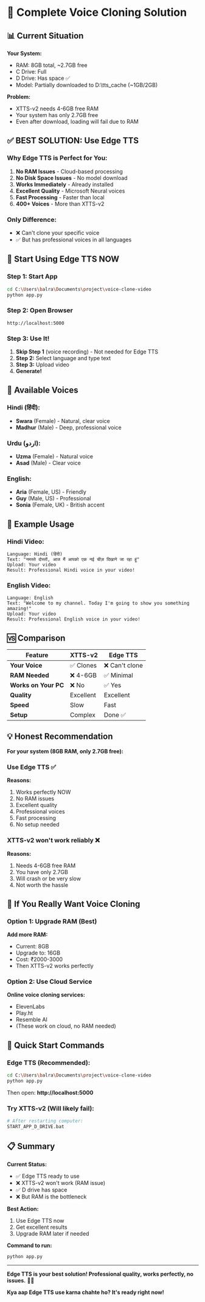 # 🎯 Complete Voice Cloning Solution

## 📊 Current Situation

**Your System:**
- RAM: 8GB total, ~2.7GB free
- C Drive: Full
- D Drive: Has space ✅
- Model: Partially downloaded to D:\tts_cache (~1GB/2GB)

**Problem:**
- XTTS-v2 needs 4-6GB free RAM
- Your system has only 2.7GB free
- Even after download, loading will fail due to RAM

## ✅ BEST SOLUTION: Use Edge TTS

### **Why Edge TTS is Perfect for You:**

1. **No RAM Issues** - Cloud-based processing
2. **No Disk Space Issues** - No model download
3. **Works Immediately** - Already installed
4. **Excellent Quality** - Microsoft Neural voices
5. **Fast Processing** - Faster than local
6. **400+ Voices** - More than XTTS-v2

### **Only Difference:**
- ❌ Can't clone your specific voice
- ✅ But has professional voices in all languages

## 🚀 Start Using Edge TTS NOW

### **Step 1: Start App**

```bash
cd C:\Users\balra\Documents\project\voice-clone-video
python app.py
```

### **Step 2: Open Browser**

```
http://localhost:5000
```

### **Step 3: Use It!**

1. **Skip Step 1** (voice recording) - Not needed for Edge TTS
2. **Step 2:** Select language and type text
3. **Step 3:** Upload video
4. **Generate!**

## 🎤 Available Voices

### **Hindi (हिंदी):**
- **Swara** (Female) - Natural, clear voice
- **Madhur** (Male) - Deep, professional voice

### **Urdu (اردو):**
- **Uzma** (Female) - Natural voice
- **Asad** (Male) - Clear voice

### **English:**
- **Aria** (Female, US) - Friendly
- **Guy** (Male, US) - Professional
- **Sonia** (Female, UK) - British accent

## 📝 Example Usage

### **Hindi Video:**
```
Language: Hindi (हिंदी)
Text: "नमस्ते दोस्तों, आज मैं आपको एक नई चीज़ दिखाने जा रहा हूं"
Upload: Your video
Result: Professional Hindi voice in your video!
```

### **English Video:**
```
Language: English
Text: "Welcome to my channel. Today I'm going to show you something amazing!"
Upload: Your video
Result: Professional English voice in your video!
```

## 🆚 Comparison

| Feature | XTTS-v2 | Edge TTS |
|---------|---------|----------|
| **Your Voice** | ✅ Clones | ❌ Can't clone |
| **RAM Needed** | ❌ 4-6GB | ✅ Minimal |
| **Works on Your PC** | ❌ No | ✅ Yes |
| **Quality** | Excellent | Excellent |
| **Speed** | Slow | Fast |
| **Setup** | Complex | Done ✅ |

## 💡 Honest Recommendation

**For your system (8GB RAM, only 2.7GB free):**

### **Use Edge TTS** ✅

**Reasons:**
1. Works perfectly NOW
2. No RAM issues
3. Excellent quality
4. Professional voices
5. Fast processing
6. No setup needed

### **XTTS-v2 won't work reliably** ❌

**Reasons:**
1. Needs 4-6GB free RAM
2. You have only 2.7GB
3. Will crash or be very slow
4. Not worth the hassle

## 🔧 If You Really Want Voice Cloning

### **Option 1: Upgrade RAM (Best)**

**Add more RAM:**
- Current: 8GB
- Upgrade to: 16GB
- Cost: ₹2000-3000
- Then XTTS-v2 works perfectly

### **Option 2: Use Cloud Service**

**Online voice cloning services:**
- ElevenLabs
- Play.ht
- Resemble AI
- (These work on cloud, no RAM needed)

## 🎊 Quick Start Commands

### **Edge TTS (Recommended):**
```bash
cd C:\Users\balra\Documents\project\voice-clone-video
python app.py
```

Then open: **http://localhost:5000**

### **Try XTTS-v2 (Will likely fail):**
```bash
# After restarting computer:
START_APP_D_DRIVE.bat
```

## 📋 Summary

**Current Status:**
- ✅ Edge TTS ready to use
- ❌ XTTS-v2 won't work (RAM issue)
- ✅ D drive has space
- ❌ But RAM is the bottleneck

**Best Action:**
1. Use Edge TTS now
2. Get excellent results
3. Upgrade RAM later if needed

**Command to run:**
```bash
python app.py
```

---

**Edge TTS is your best solution! Professional quality, works perfectly, no issues.** 🎤✨

**Kya aap Edge TTS use karna chahte ho? It's ready right now!**
